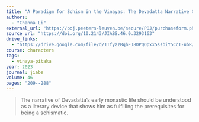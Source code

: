 ```yaml
---
title: "A Paradigm for Schism in the Vinayas: The Devadatta Narrative Complex in its Historical Context"
authors:
  - "Channa Li"
external_url: "https://poj.peeters-leuven.be/secure/POJ/purchaseform.php?id=3293163&sid="
source_url: "https://doi.org/10.2143/JIABS.46.0.3293163"
drive_links:
  - "https://drive.google.com/file/d/1TfyzzBqhFJ8DPQOpxx5ssbiY5CcT-ubR/view?usp=drivesdk"
course: characters
tags:
  - vinaya-pitaka
year: 2023
journal: jiabs
volume: 46
pages: "209--288"
---
```


> The narrative of Devadatta’s early monastic life should be understood as a literary device that shows him as fulfilling the prerequisites for being a schismatic.
